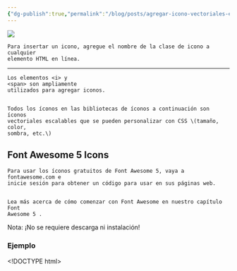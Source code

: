 ```yaml
---
{"dg-publish":true,"permalink":"/blog/posts/agregar-icono-vectoriales-en-tu-web/","dgPassFrontmatter":true}
---
```


![](../fetched_images\2022-11-12_08-04-09_chrome.png)

    Para insertar un icono, agregue el nombre de la clase de icono a cualquier
    elemento HTML en línea.
  
**********

    Los elementos <i> y
    <span> son ampliamente
    utilizados para agregar iconos.
  

    Todos los íconos en las bibliotecas de íconos a continuación son íconos
    vectoriales escalables que se pueden personalizar con CSS \(tamaño, color,
    sombra, etc.\)
  
## Font Awesome 5 Icons
  

    Para usar los íconos gratuitos de Font Awesome 5, vaya a fontawesome.com e
    inicie sesión para obtener un código para usar en sus páginas web.
  

    Lea más acerca de cómo comenzar con Font Awesome en nuestro capítulo Font
    Awesome 5 .
  
Nota: ¡No se requiere descarga ni instalación\!
### Ejemplo
<\!DOCTYPE html>
<html>
<head>
<script
      src="https://kit.fontawesome.com/yourcode.js"
      crossorigin="anonymous">
/script>
<\!\-\-Get your code at
      fontawesome.com\-\->
</head>
<body>
<i class="fa\-brands fa\-whatsapp"></i><i class="fa\-brands fa\-facebook"></i>
      <i class="fa\-brands fa\-instagram"></i>
<i class="fas
      fa\-band\-aid"></i>
<i class="fas fa\-cat"></i>
<i
      class="fas fa\-dragon"></i>
<i class="far
      fa\-clock"></i>
<i class="fas
      fa\-clock"></i></body>
</html>
Resultado****************
## Font Awesome 4 Icons

    Para usar los íconos de Font Awesome 4, agregue la siguiente línea dentro de
    la <head>sección de su página HTML:
  
Nota: ¡No se requiere descarga ni instalación\!
### Ejemplo
<\!DOCTYPE html>
<html>
<head>
<link
      rel="stylesheet"
      href="https://cdnjs.cloudflare.com/ajax/libs/font\-awesome/4.7.0/css/font\-awesome.min.css">
</head>
<body>
<i
      class="fa fa\-cloud"></i>
<i class="fa
      fa\-heart"></i>
<i class="fa fa\-car"></i>
<i
      class="fa fa\-file"></i>
<i class="fa
      fa\-bars"></i>
</body>
</html>
## Bootstrap 3 iconos

    Para usar los glyphicons de Bootstrap 3, agregue la siguiente línea dentro
    de la <head>sección de su página HTML:
  
Nota: ¡No se requiere descarga ni instalación\!
### Ejemplo
<\!DOCTYPE html>
<html>
<head>
<link
      rel="stylesheet"
      href="https://maxcdn.bootstrapcdn.com/bootstrap/3.3.7/css/bootstrap.min.css">
</head>
<body>
<i
      class="glyphicon glyphicon\-cloud"></i>
<i
      class="glyphicon glyphicon\-remove"></i>
<i
      class="glyphicon glyphicon\-user"></i>
<i class="glyphicon
      glyphicon\-envelope"></i>
<i class="glyphicon
      glyphicon\-thumbs\-up"></i>
</body>
</html>
> 
Nota: los Glyphicons no son compatibles con Bootstrap 4.

> 
Para obtener más información sobre Bootstrap 3 y Glyphicons.

## Google Icons

    Para usar los íconos de Google, agregue la siguiente línea dentro de la
    <head>sección de su página HTML:
  
Nota: ¡No se requiere descarga ni instalación\!
### Ejemplo
<\!DOCTYPE html>
<html>
<head>
<title>Google Icons</title>
<meta name="viewport" content="width=device\-width,
      initial\-scale=1">
<link rel="stylesheet"
      href="https://fonts.googleapis.com/icon?family=Material\+Icons">
</head>
<body>
<h3>Google icon library</h3>
<p>Some Google icons:</p>
<i class="material\-icons">cloud</i>
<i class="material\-icons">favorite</i>
<i class="material\-icons">attachment</i>
<i class="material\-icons">computer</i>
<i class="material\-icons">traffic</i>
<br><br>
<p>Styled Google icons \(size and color\):</p>
<i class="material\-icons"
      style="font\-size:24px;">cloud</i>
<i class="material\-icons"
      style="font\-size:36px;">cloud</i>
<i class="material\-icons"
      style="font\-size:48px;color:red;">cloud</i>
<i class="material\-icons"
      style="font\-size:60px;color:lightblue;">cloud</i>
</body>
</html>

    Para obtener una lista completa de TODOS los íconos \(fuente impresionante,
    bootstrap y google\), visite la Referencia de íconos .
  
Resultado
Cómo agregar iconos
#### Google icon library
Some Google icons:
*cloud**favorite**attachment**computer**traffic*
Styled Google icons \(size and color\):
*cloud**cloud**cloud**cloud*
https://www.w3schools.com/icons/icons\_reference.asp
